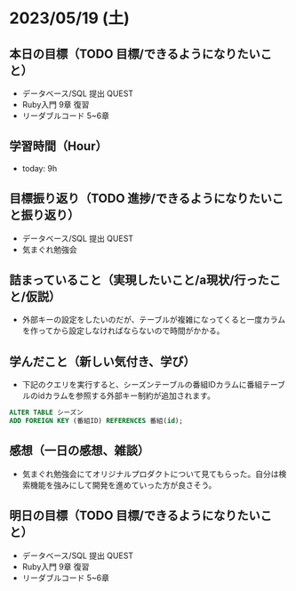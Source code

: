 # 2023/05/19 (土)

## 本日の目標（TODO 目標/できるようになりたいこと）

- データベース/SQL 提出 QUEST
- Ruby入門 9章 復習
- リーダブルコード 5~6章

## 学習時間（Hour）

- today: 9h

## 目標振り返り（TODO 進捗/できるようになりたいこと振り返り）

- データベース/SQL 提出 QUEST
- 気まぐれ勉強会

## 詰まっていること（実現したいこと/a現状/行ったこと/仮説）

- 外部キーの設定をしたいのだが、テーブルが複雑になってくると一度カラムを作ってから設定しなければならないので時間がかかる。

## 学んだこと（新しい気付き、学び）

- 下記のクエリを実行すると、シーズンテーブルの番組IDカラムに番組テーブルのidカラムを参照する外部キー制約が追加されます。
```sql
ALTER TABLE シーズン
ADD FOREIGN KEY (番組ID) REFERENCES 番組(id);
```

## 感想（一日の感想、雑談）

- 気まぐれ勉強会にてオリジナルプロダクトについて見てもらった。自分は検索機能を強みにして開発を進めていった方が良さそう。

## 明日の目標（TODO 目標/できるようになりたいこと）

- データベース/SQL 提出 QUEST
- Ruby入門 9章 復習
- リーダブルコード 5~6章